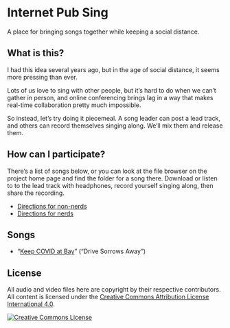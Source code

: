 # Internet Pub Sing
A place for bringing songs together while keeping a social distance.
## What is this?
I had this idea several years ago, but in the age of social distance, it seems more pressing than ever.

Lots of us love to sing with other people, but it’s hard to do when we can’t gather in person, and online conferencing brings lag in a way that makes real-time collaboration pretty much impossible.

So instead, let’s try doing it piecemeal. A song leader can post a lead track, and others can record themselves singing along. We’ll mix them and release them.
## How can I participate?
There’s a list of songs below, or you can look at the file browser on the project home page and find the folder for a song there. Download or listen to to the lead track with headphones, record yourself singing along, then share the recording.
 * [Directions for non-nerds](HowToShare.md)
 * [Directions for nerds](CONTRIBUTING.md)
## Songs
 * “[Keep COVID at Bay](keep-covid-at-bay)” (“Drive Sorrows Away”)
## License
All audio and video files here are copyright by their respective contributors. All content is licensed under the [Creative Commons Attribution License International 4.0](LICENSE.md).

[![Creative Commons License](https://i.creativecommons.org/l/by/4.0/88x31.png)](LICENSE.md)